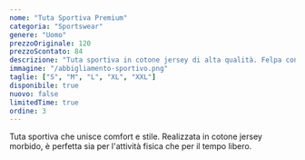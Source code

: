 ```yaml
---
nome: "Tuta Sportiva Premium"
categoria: "Sportswear"
genere: "Uomo"
prezzoOriginale: 120
prezzoScontato: 84
descrizione: "Tuta sportiva in cotone jersey di alta qualità. Felpa con cappuccio e pantaloni con tasche. Comfort e stile per ogni occasione."
immagine: "/abbigliamento-sportivo.png"
taglie: ["S", "M", "L", "XL", "XXL"]
disponibile: true
nuovo: false
limitedTime: true
ordine: 3
---
```


Tuta sportiva che unisce comfort e stile. Realizzata in cotone jersey morbido, è perfetta sia per l'attività fisica che per il tempo libero.
